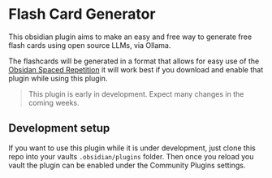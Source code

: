 # Flash Card Generator

This obsidian plugin aims to make an easy and free way to generate free flash cards using open source LLMs, via Ollama.

The flashcards will be generated in a format that allows for easy use of the [Obsidan Spaced Repetition](https://github.com/st3v3nmw/obsidian-spaced-repetition) it will work best if you download and enable that plugin while using this plugin.

> This plugin is early in development. Expect many changes in the coming weeks. 

## Development setup

If you want to use this plugin while it is under development, just clone this repo into your vaults `.obsidian/plugins` folder. Then once you reload you vault the plugin can be enabled under the Community Plugins settings.
